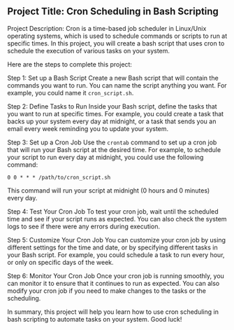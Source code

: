 ## Project Title: Cron Scheduling in Bash Scripting

Project Description:
Cron is a time-based job scheduler in Linux/Unix operating systems, which is used to schedule commands or scripts to run at specific times. In this project, you will create a bash script that uses cron to schedule the execution of various tasks on your system.

Here are the steps to complete this project:

Step 1: Set up a Bash Script
Create a new Bash script that will contain the commands you want to run. You can name the script anything you want. For example, you could name it `cron_script.sh`.

Step 2: Define Tasks to Run
Inside your Bash script, define the tasks that you want to run at specific times. For example, you could create a task that backs up your system every day at midnight, or a task that sends you an email every week reminding you to update your system.

Step 3: Set up a Cron Job
Use the `crontab` command to set up a cron job that will run your Bash script at the desired time. For example, to schedule your script to run every day at midnight, you could use the following command:
```
0 0 * * * /path/to/cron_script.sh
```
This command will run your script at midnight (0 hours and 0 minutes) every day.

Step 4: Test Your Cron Job
To test your cron job, wait until the scheduled time and see if your script runs as expected. You can also check the system logs to see if there were any errors during execution.

Step 5: Customize Your Cron Job
You can customize your cron job by using different settings for the time and date, or by specifying different tasks in your Bash script. For example, you could schedule a task to run every hour, or only on specific days of the week.

Step 6: Monitor Your Cron Job
Once your cron job is running smoothly, you can monitor it to ensure that it continues to run as expected. You can also modify your cron job if you need to make changes to the tasks or the scheduling.

In summary, this project will help you learn how to use cron scheduling in bash scripting to automate tasks on your system. Good luck!